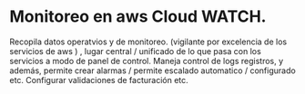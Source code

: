  # Monitoreo en aws Cloud WATCH. 

Recopila datos operatvios y de monitoreo. (vigilante por excelencia de los servicios de aws ) , lugar central / unificado de lo que pasa con los servicios a modo de panel de control. Maneja control de logs registros, y además, permite crear alarmas / permite escalado automatico / configurado etc. Configurar validaciones de facturación etc.



